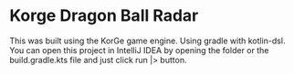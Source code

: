 # Korge Dragon Ball Radar

This was built using the KorGe game engine. Using gradle with kotlin-dsl.
You can open this project in IntelliJ IDEA by opening the folder or the build.gradle.kts file and just click run |> button.
